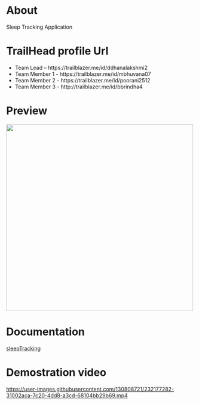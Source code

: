 # About
Sleep Tracking Application

# TrailHead profile Url
<ul>
<li>Team Lead      – https://trailblazer.me/id/ddhanalakshmi2 </li>
<li>Team Member 1  - https://trailblazer.me/id/mbhuvana07 </li>
<li>Team Member 2  - https://trailblazer.me/id/poorani2512   </li>
<li>Team Member 3  - http://trailblazer.me/id/bbrindha4     </li>
</ul>

# Preview
<p float="left">
<img src="https://user-images.githubusercontent.com/130808721/232177102-c6e6f35e-bfd9-4004-9de8-39da30915f19.jpg" width ="500"/>
</p>

# Documentation
[sleepTracking](https://github.com/Dhanalakshmi001/Sleeptracking-app/files/11238053/sleepTracking.pdf)





 # Demostration video

https://user-images.githubusercontent.com/130808721/232177282-31002aca-7c20-4dd8-a3cd-68104bb29b69.mp4



